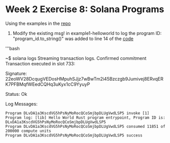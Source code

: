 # Week 2 Exercise 8: Solana Programs

Using the examples in the [repo](https://github.com/ExtropyIO/SolanaBootcamp/tree/main/examples_baremetal)

1. Modify the existing msg! in example1-helloworld to log the program ID: "program_id.to_string()" was added to line 14 of the [code](https://github.com/circaplastic/SolanaBootcamp/blob/main/examples_baremetal/example1-helloworld/rust/src/lib.rs)

'''bash

~$ solana logs
Streaming transaction logs. Confirmed commitment
Transaction executed in slot 733:

  Signature: 22eoWV28DcqugVEDosHMpuhSJjz7wBwTm2i45Bzczgb9Jumivej8ERvqERK7PFBMqfWEedCQHq3uKyx1cC9YyuyP
  
  Status: Ok
  
  Log Messages:
  
    Program DLvDA1a3KscdVG5hPsNyMoRocQCoSmjbpDLUgVwdLSP5 invoke [1]
    Program log: [lib] Hello World Rust program entrypoint, Program ID is: DLvDA1a3KscdVG5hPsNyMoRocQCoSmjbpDLUgVwdLSP5
    Program DLvDA1a3KscdVG5hPsNyMoRocQCoSmjbpDLUgVwdLSP5 consumed 11851 of 200000 compute units
    Program DLvDA1a3KscdVG5hPsNyMoRocQCoSmjbpDLUgVwdLSP5 success
    
